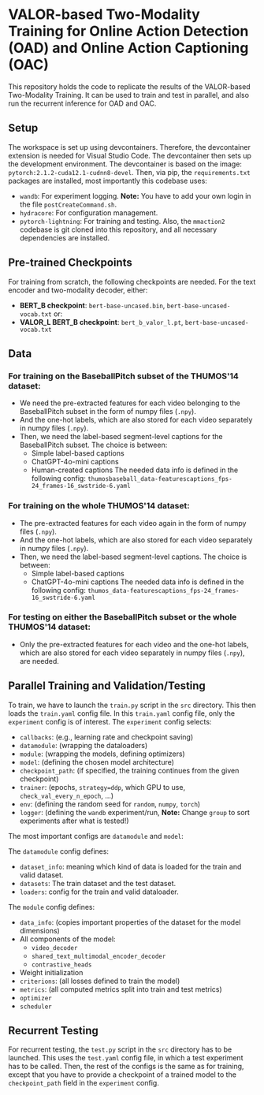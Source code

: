# VALOR-based Two-Modality Training for Online Action Detection (OAD) and Online Action Captioning (OAC)

This repository holds the code to replicate the results of the VALOR-based Two-Modality Training.
It can be used to train and test in parallel, and also run the recurrent inference for OAD and OAC.

## Setup

The workspace is set up using devcontainers. Therefore, the devcontainer extension is needed for Visual Studio Code.
The devcontainer then sets up the development environment.
The devcontainer is based on the image: `pytorch:2.1.2-cuda12.1-cudnn8-devel`.
Then, via pip, the `requirements.txt` packages are installed, most importantly this codebase uses:
- `wandb`: For experiment logging. **Note:** You have to add your own login in the file `postCreateCommand.sh`.
- `hydracore`: For configuration management.
- `pytorch-lightning`: For training and testing.
Also, the `mmaction2` codebase is git cloned into this repository, and all necessary dependencies are installed.

## Pre-trained Checkpoints

For training from scratch, the following checkpoints are needed.
For the text encoder and two-modality decoder, either:
- **BERT_B checkpoint**: `bert-base-uncased.bin`, `bert-base-uncased-vocab.txt`
or:
- **VALOR_L BERT_B checkpoint**: `bert_b_valor_l.pt`, `bert-base-uncased-vocab.txt`

## Data

### For training on the BaseballPitch subset of the THUMOS'14 dataset:
- We need the pre-extracted features for each video belonging to the BaseballPitch subset in the form of numpy files (`.npy`).
- And the one-hot labels, which are also stored for each video separately in numpy files (`.npy`).
- Then, we need the label-based segment-level captions for the BaseballPitch subset. The choice is between:
    - Simple label-based captions
    - ChatGPT-4o-mini captions
    - Human-created captions
The needed data info is defined in the following config: `thumosbaseball_data-featurescaptions_fps-24_frames-16_swstride-6.yaml`

### For training on the whole THUMOS'14 dataset:
- The pre-extracted features for each video again in the form of numpy files (`.npy`).
- And the one-hot labels, which are also stored for each video separately in numpy files (`.npy`).
- Then, we need the label-based segment-level captions. The choice is between:
    - Simple label-based captions
    - ChatGPT-4o-mini captions
The needed data info is defined in the following config: `thumos_data-featurescaptions_fps-24_frames-16_swstride-6.yaml`

### For testing on either the BaseballPitch subset or the whole THUMOS'14 dataset:
- Only the pre-extracted features for each video and the one-hot labels, which are also stored for each video separately in numpy files (`.npy`), are needed.

## Parallel Training and Validation/Testing

To train, we have to launch the `train.py` script in the `src` directory.
This then loads the `train.yaml` config file.
In this `train.yaml` config file, only the `experiment` config is of interest.
The `experiment` config selects:
- `callbacks`: (e.g., learning rate and checkpoint saving)
- `datamodule`: (wrapping the dataloaders)
- `module`: (wrapping the models, defining optimizers)
- `model`: (defining the chosen model architecture)
- `checkpoint_path`: (if specified, the training continues from the given checkpoint)
- `trainer`: (epochs, `strategy=ddp`, which GPU to use, `check_val_every_n_epoch`, ...)
- `env`: (defining the random seed for `random`, `numpy`, `torch`)
- `logger`: (defining the `wandb` experiment/run, **Note:** Change `group` to sort experiments after what is tested!)

The most important configs are `datamodule` and `model`:

The `datamodule` config defines:
- `dataset_info`: meaning which kind of data is loaded for the train and valid dataset.
- `datasets`: The train dataset and the test dataset.
- `loaders`: config for the train and valid dataloader.

The `module` config defines:
- `data_info`: (copies important properties of the dataset for the model dimensions)
- All components of the model:
    - `video_decoder`
    - `shared_text_multimodal_encoder_decoder`
    - `contrastive_heads`
- Weight initialization
- `criterions`: (all losses defined to train the model)
- `metrics`: (all computed metrics split into train and test metrics)
- `optimizer`
- `scheduler`

## Recurrent Testing

For recurrent testing, the `test.py` script in the `src` directory has to be launched.
This uses the `test.yaml` config file, in which a test experiment has to be called.
Then, the rest of the configs is the same as for training, except that you have to provide a checkpoint of a trained model to the `checkpoint_path` field in the `experiment` config.